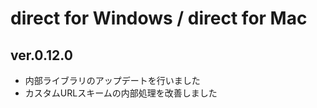 # direct for Windows / direct for Mac

## ver.0.12.0

- 内部ライブラリのアップデートを行いました
- カスタムURLスキームの内部処理を改善しました
